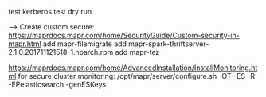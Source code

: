 
test kerberos
test dry run

--> Create custom secure: https://maprdocs.mapr.com/home/SecurityGuide/Custom-security-in-mapr.html
add mapr-filemigrate
add mapr-spark-thriftserver-2.1.0.201711121518-1.noarch.rpm
add mapr-tez

https://maprdocs.mapr.com/home/AdvancedInstallation/InstallMonitoring.html
for secure cluster monitoring:
/opt/mapr/server/configure.sh -OT <comma-separated list of OpenTSDB nodes> -ES <comma-separated list of Elasticsearch nodes> -R -EPelasticsearch -genESKeys